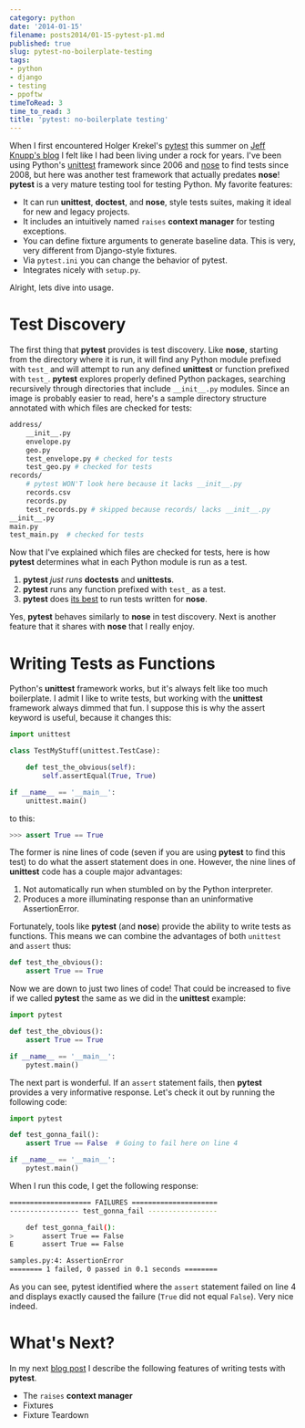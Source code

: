 ```yaml
---
category: python
date: '2014-01-15'
filename: posts2014/01-15-pytest-p1.md
published: true
slug: pytest-no-boilerplate-testing
tags:
- python
- django
- testing
- ppoftw
timeToRead: 3
time_to_read: 3
title: 'pytest: no-boilerplate testing'
---
```


When I first encountered Holger Krekel's [pytest](http://pytest.org/)
this summer on [Jeff Knupp's
blog](http://www.jeffknupp.com/blog/2013/08/16/open-sourcing-a-python-project-the-right-way/)
I felt like I had been living under a rock for years. I've been using
Python's [unittest](http://docs.python.org/2/library/unittest.html)
framework since 2006 and [nose](https://pypi.python.org/pypi/nose) to
find tests since 2008, but here was another test framework that actually
predates **nose**! **pytest** is a very mature testing tool for testing
Python. My favorite features:

-   It can run **unittest**, **doctest**, and **nose**, style tests
    suites, making it ideal for new and legacy projects.
-   It includes an intuitively named `raises` **context manager** for
    testing exceptions.
-   You can define fixture arguments to generate baseline data. This is
    very, very different from Django-style fixtures.
-   Via `pytest.ini` you can change the behavior of pytest.
-   Integrates nicely with `setup.py`.

Alright, lets dive into usage.

Test Discovery
==============

The first thing that **pytest** provides is test discovery. Like
**nose**, starting from the directory where it is run, it will find any
Python module prefixed with `test_` and will attempt to run any defined
**unittest** or function prefixed with `test_`. **pytest** explores
properly defined Python packages, searching recursively through
directories that include `__init__.py` modules. Since an image is
probably easier to read, here's a sample directory structure annotated
with which files are checked for tests:

``` bash
address/
    __init__.py
    envelope.py 
    geo.py 
    test_envelope.py # checked for tests
    test_geo.py # checked for tests
records/
    # pytest WON'T look here because it lacks __init__.py
    records.csv
    records.py
    test_records.py # skipped because records/ lacks __init__.py
__init__.py
main.py
test_main.py  # checked for tests
```

Now that I've explained which files are checked for tests, here is how
**pytest** determines what in each Python module is run as a test.

1.  **pytest** *just runs* **doctests** and **unittests**.
2.  **pytest** runs any function prefixed with `test_` as a test.
3.  **pytest** does [its
    best](http://pytest.org/latest/nose.html#unsupported-idioms-known-issues)
    to run tests written for **nose**.

Yes, **pytest** behaves similarly to **nose** in test discovery. Next is
another feature that it shares with **nose** that I really enjoy.

Writing Tests as Functions
==========================

Python's **unittest** framework works, but it's always felt like too
much boilerplate. I admit I like to write tests, but working with the
**unittest** framework always dimmed that fun. I suppose this is why the
assert keyword is useful, because it changes this:

``` python
import unittest

class TestMyStuff(unittest.TestCase):

    def test_the_obvious(self):
        self.assertEqual(True, True)

if __name__ == '__main__':
    unittest.main()
```

to this:

``` python
>>> assert True == True
```

The former is nine lines of code (seven if you are using **pytest** to
find this test) to do what the assert statement does in one. However,
the nine lines of **unittest** code has a couple major advantages:

1.  Not automatically run when stumbled on by the Python interpreter.
2.  Produces a more illuminating response than an uninformative
    AssertionError.

Fortunately, tools like **pytest** (and **nose**) provide the ability to
write tests as functions. This means we can combine the advantages of
both `unittest` and `assert` thus:

``` python
def test_the_obvious():
    assert True == True
```

Now we are down to just two lines of code! That could be increased to
five if we called **pytest** the same as we did in the **unittest**
example:

``` python
import pytest

def test_the_obvious():
    assert True == True

if __name__ == '__main__':
    pytest.main()
```

The next part is wonderful. If an `assert` statement fails, then
**pytest** provides a very informative response. Let's check it out by
running the following code:

``` python
import pytest

def test_gonna_fail():
    assert True == False  # Going to fail here on line 4

if __name__ == '__main__':
    pytest.main()
```

When I run this code, I get the following response:

``` bash
==================== FAILURES =====================
----------------- test_gonna_fail -----------------

    def test_gonna_fail():
>       assert True == False
E       assert True == False

samples.py:4: AssertionError
======== 1 failed, 0 passed in 0.1 seconds ========
```

As you can see, pytest identified where the `assert` statement failed on
line 4 and displays exactly caused the failure (`True` did not equal
`False`). Very nice indeed.

What's Next?
=============

In my next [blog
post](https://pydanny.com/pytest-no-boilerplate-testing-2.html) I
describe the following features of writing tests with **pytest**.

-   The `raises` **context manager**
-   Fixtures
-   Fixture Teardown
